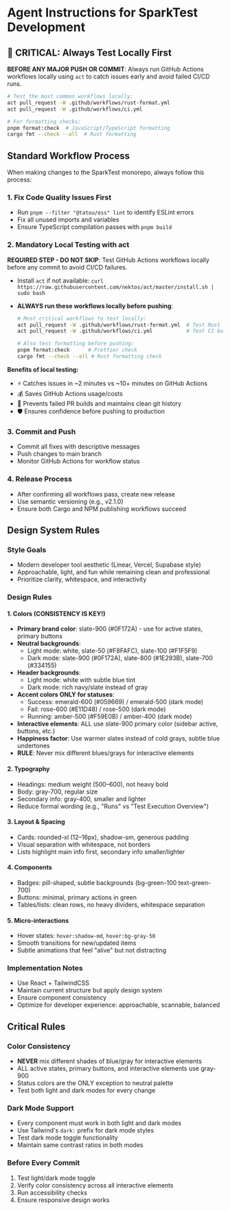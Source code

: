 # Agent Instructions for SparkTest Development

## 🚨 CRITICAL: Always Test Locally First

**BEFORE ANY MAJOR PUSH OR COMMIT**: Always run GitHub Actions workflows locally using `act` to catch issues early and avoid failed CI/CD runs.

```bash
# Test the most common workflows locally:
act pull_request -W .github/workflows/rust-format.yml
act pull_request -W .github/workflows/ci.yml

# For formatting checks:
pnpm format:check  # JavaScript/TypeScript formatting
cargo fmt --check --all  # Rust formatting
```

## Standard Workflow Process

When making changes to the SparkTest monorepo, always follow this process:

### 1. Fix Code Quality Issues First

- Run `pnpm --filter "@tatou/oss" lint` to identify ESLint errors
- Fix all unused imports and variables
- Ensure TypeScript compilation passes with `pnpm build`

### 2. Mandatory Local Testing with act

**REQUIRED STEP - DO NOT SKIP**: Test GitHub Actions workflows locally before any commit to avoid CI/CD failures.

- Install `act` if not available: `curl https://raw.githubusercontent.com/nektos/act/master/install.sh | sudo bash`
- **ALWAYS run these workflows locally before pushing**:

  ```bash
  # Most critical workflows to test locally:
  act pull_request -W .github/workflows/rust-format.yml  # Test Rust formatting
  act pull_request -W .github/workflows/ci.yml           # Test CI build
  
  # Also test formatting before pushing:
  pnpm format:check      # Prettier check
  cargo fmt --check --all # Rust formatting check
  ```

**Benefits of local testing:**
- ⚡ Catches issues in ~2 minutes vs ~10+ minutes on GitHub Actions
- 💰 Saves GitHub Actions usage/costs  
- 🚀 Prevents failed PR builds and maintains clean git history
- 🛡️ Ensures confidence before pushing to production

### 3. Commit and Push

- Commit all fixes with descriptive messages
- Push changes to main branch
- Monitor GitHub Actions for workflow status

### 4. Release Process

- After confirming all workflows pass, create new release
- Use semantic versioning (e.g., v2.1.0)
- Ensure both Cargo and NPM publishing workflows succeed

## Design System Rules

### Style Goals

- Modern developer tool aesthetic (Linear, Vercel, Supabase style)
- Approachable, light, and fun while remaining clean and professional
- Prioritize clarity, whitespace, and interactivity

### Design Rules

#### 1. Colors (CONSISTENCY IS KEY!)

- **Primary brand color**: slate-900 (#0F172A) - use for active states, primary buttons
- **Neutral backgrounds**:
  - Light mode: white, slate-50 (#F8FAFC), slate-100 (#F1F5F9)
  - Dark mode: slate-900 (#0F172A), slate-800 (#1E293B), slate-700 (#334155)
- **Header backgrounds**:
  - Light mode: white with subtle blue tint
  - Dark mode: rich navy/slate instead of gray
- **Accent colors ONLY for statuses**:
  - Success: emerald-600 (#059669) / emerald-500 (dark mode)
  - Fail: rose-600 (#E11D48) / rose-500 (dark mode)
  - Running: amber-500 (#F59E0B) / amber-400 (dark mode)
- **Interactive elements**: ALL use slate-900 primary color (sidebar active, buttons, etc.)
- **Happiness factor**: Use warmer slates instead of cold grays, subtle blue undertones
- **RULE**: Never mix different blues/grays for interactive elements

#### 2. Typography

- Headings: medium weight (500–600), not heavy bold
- Body: gray-700, regular size
- Secondary info: gray-400, smaller and lighter
- Reduce formal wording (e.g., "Runs" vs "Test Execution Overview")

#### 3. Layout & Spacing

- Cards: rounded-xl (12–16px), shadow-sm, generous padding
- Visual separation with whitespace, not borders
- Lists highlight main info first, secondary info smaller/lighter

#### 4. Components

- Badges: pill-shaped, subtle backgrounds (bg-green-100 text-green-700)
- Buttons: minimal, primary actions in green
- Tables/lists: clean rows, no heavy dividers, whitespace separation

#### 5. Micro-interactions

- Hover states: `hover:shadow-md`, `hover:bg-gray-50`
- Smooth transitions for new/updated items
- Subtle animations that feel "alive" but not distracting

### Implementation Notes

- Use React + TailwindCSS
- Maintain current structure but apply design system
- Ensure component consistency
- Optimize for developer experience: approachable, scannable, balanced

## Critical Rules

### Color Consistency

- **NEVER** mix different shades of blue/gray for interactive elements
- ALL active states, primary buttons, and interactive elements use gray-900
- Status colors are the ONLY exception to neutral palette
- Test both light and dark modes for every change

### Dark Mode Support

- Every component must work in both light and dark modes
- Use Tailwind's `dark:` prefix for dark mode styles
- Test dark mode toggle functionality
- Maintain same contrast ratios in both modes

### Before Every Commit

1. Test light/dark mode toggle
2. Verify color consistency across all interactive elements
3. Run accessibility checks
4. Ensure responsive design works
